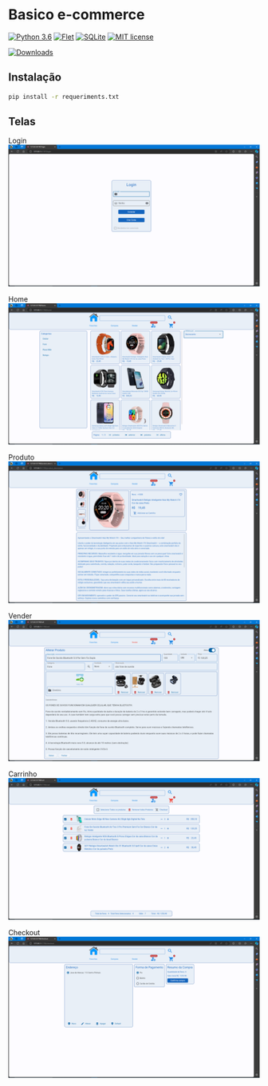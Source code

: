 
# Basico e-commerce

[![Python 3.6](https://img.shields.io/badge/Python-3.12-green.svg)](https://www.python.org)
[![Flet](https://img.shields.io/badge/Flet-0.19.0-green)](https://flet.dev/)
[![SQLite](https://img.shields.io/badge/SQLite-3-green)](https://www.sqlite.org/index.html)
[![MIT license](https://img.shields.io/badge/License-MIT-blue)](http://opensource.org/licenses/MIT)

[![Downloads](https://img.shields.io/github/downloads/:aureliomarkos/:basic_ecommerce/total)](https://github.com/aureliomarkos/basic_ecommerce)


## Instalação

```sh
pip install -r requeriments.txt
```

## Telas

 Login
![Login](screen/login.png)
 
Home
![Home](screen/home.png)

Produto
![Produto](screen/produto.png)

Vender
![Vender](screen/vender.png)

Carrinho
![Carrinho](screen/carrinho.png)

Checkout
![Checkout](screen/checkout.png)